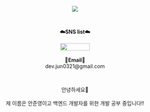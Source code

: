 <p align = "center">
<img src="https://capsule-render.vercel.app/api?type=waving&color=auto&height=300&section=header&text=Hello!&fontSize=70" />
</p>
<br>
<p align="center">
    <Strong>☁️SNS list☁️</Strong><br><br>
<a href="https://velog.io/@jun0321" target="_blank"><img src="https://img.shields.io/badge/velog-20C997?style=for-the-badge&logo=velog&logoColor=white" style="width: 80px; height: 20px;"></a>

</a>
<br><br>
<Strong>📧Email📧</Strong><br>dev.jun0321@gmail.com<br>
</p>
<br>
<p align="center">
안녕하세요👐<br><br>
    제 이름은 안준영이고 백엔드 개발자를 위한 개발 공부 중입니다!!<br><br>
<br>
</p>
